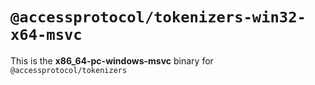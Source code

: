 # `@accessprotocol/tokenizers-win32-x64-msvc`

This is the **x86_64-pc-windows-msvc** binary for `@accessprotocol/tokenizers`
